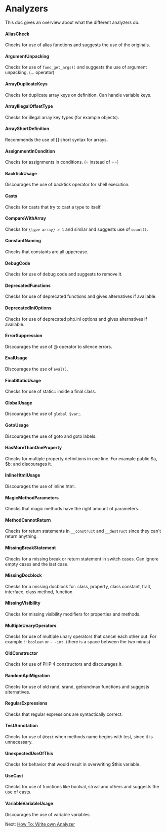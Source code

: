 # Analyzers

This doc gives an overview about what the different analyzers do.

#### AliasCheck

Checks for use of alias functions and suggests the use of the originals.

#### ArgumentUnpacking

Checks for use of `func_get_args()` and suggests the use of argument unpacking. (... operator)

#### ArrayDuplicateKeys

Checks for duplicate array keys on definition. Can handle variable keys.

#### ArrayIllegalOffsetType

Checks for illegal array key types (for example objects).

#### ArrayShortDefinition

Recommends the use of [] short syntax for arrays.

#### AssignmentInCondition

Checks for assignments in conditions. (= instead of ==)

#### BacktickUsage

Discourages the use of backtick operator for shell execution.

#### Casts

Checks for casts that try to cast a type to itself.

#### CompareWithArray

Checks for `{type array} > 1` and similar and suggests use of `count()`. 

#### ConstantNaming

Checks that constants are all uppercase.

#### DebugCode

Checks for use of debug code and suggests to remove it.

#### DeprecatedFunctions

Checks for use of deprecated functions and gives alternatives if available.

#### DeprecatedIniOptions

Checks for use of deprecated php.ini options and gives alternatives if available.

#### ErrorSuppression

Discourages the use of @ operator to silence errors.

#### EvalUsage

Discourages the use of `eval()`.

#### FinalStaticUsage

Checks for use of static:: inside a final class.

#### GlobalUsage

Discourages the use of `global $var;`.

#### GotoUsage

Discourages the use of goto and goto labels.

#### HasMoreThanOneProperty

Checks for multiple property definitions in one line. For example public $a, $b; and discourages it.

#### InlineHtmlUsage

Discourages the use of inline html.

#### MagicMethodParameters

Checks that magic methods have the right amount of parameters.

#### MethodCannotReturn

Checks for return statements in `__construct` and `__destruct` since they can't return anything.

#### MissingBreakStatement

Checks for a missing break or return statement in switch cases. Can ignore empty cases and the last case.

#### MissingDocblock

Checks for a missing docblock for: class, property, class constant, trait, interface, class method, function.

#### MissingVisibility

Checks for missing visibility modifiers for properties and methods.

#### MultipleUnaryOperators

Checks for use of multiple unary operators that cancel each other out. For example `!!boolean` or `- -int`. (there is a space between the two minus)

#### OldConstructor

Checks for use of PHP 4 constructors and discourages it.

#### RandomApiMigration

Checks for use of old rand, srand, getrandmax functions and suggests alternatives.

#### RegularExpressions

Checks that regular expressions are syntactically correct.

#### TestAnnotation

Checks for use of `@test` when methods name begins with test, since it is unnecessary.

#### UnexpectedUseOfThis

Checks for behavior that would result in overwriting $this variable.

#### UseCast

Checks for use of functions like boolval, strval and others and suggests the use of casts.

#### VariableVariableUsage

Discourages the use of variable variables.



Next: [How To: Write own Analyzer](./06_HowTo_Own_Analyzer.md)
